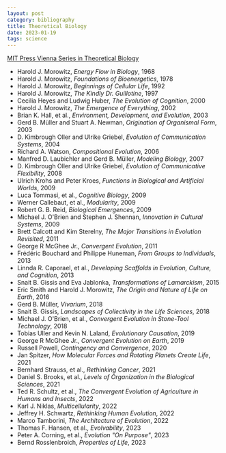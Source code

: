 ```yaml
---
layout: post
category: bibliography
title: Theoretical Biology
date: 2023-01-19
tags: science
---
```


[MIT Press Vienna Series in Theoretical Biology](https://mitpress.mit.edu/series/vienna-series-in-theoretical-biology/)

* Harold J. Morowitz, *Energy Flow in Biology*, 1968
* Harold J. Morowitz, *Foundations of Bioenergetics*, 1978
* Harold J. Morowitz, *Beginnings of Cellular Life*, 1992
* Harold J. Morowitz, *The Kindly Dr. Guillotine*, 1997
* Cecilia Heyes and Ludwig Huber, *The Evolution of Cognition*, 2000
* Harold J. Morowitz, *The Emergence of Everything*, 2002
* Brian K. Hall, et al., *Environment, Development, and Evolution*, 2003
* Gerd B. Müller and Stuart A. Newman, *Origination of Organismal Form*, 2003
* D. Kimbrough Oller and Ulrike Griebel, *Evolution of Communication Systems*, 2004
* Richard A. Watson, *Compositional Evolution*, 2006
* Manfred D. Laubichler and Gerd B. Müller, *Modeling Biology*, 2007
* D. Kimbrough Oller and Ulrike Griebel, *Evolution of Communicative Flexibility*, 2008
* Ulrich Krohs and Peter Kroes, *Functions in Biological and Artificial Worlds*, 2009
* Luca Tommasi, et al., *Cognitive Biology*, 2009
* Werner Callebaut, et al., *Modularity*, 2009
* Robert G. B. Reid, *Biological Emergences*, 2009
* Michael J. O'Brien and Stephen J. Shennan, *Innovation in Cultural Systems*, 2009
* Brett Calcott and Kim Sterelny, *The Major Transitions in Evolution Revisited*, 2011
* George R McGhee Jr., *Convergent Evolution*, 2011
* Frédéric Bouchard and Philippe Huneman, *From Groups to Individuals*, 2013
* Linnda R. Caporael, et al., *Developing Scaffolds in Evolution, Culture, and Cognition*, 2013
* Snait B. Gissis and Eva Jablonka, *Transformations of Lamarckism*, 2015
* Eric Smith and Harold J. Morowitz, *The Origin and Nature of Life on Earth*, 2016
* Gerd B. Müller, *Vivarium*, 2018
* Snait B. Gissis, *Landscapes of Collectivity in the Life Sciences*, 2018
* Michael J. O'Brien, et al., *Convergent Evolution in Stone-Tool Technology*, 2018
* Tobias Uller and Kevin N. Laland, *Evolutionary Causation*, 2019
* George R McGhee Jr., *Convergent Evolution on Earth*, 2019
* Russell Powell, *Contingency and Convergence*, 2020
* Jan Spitzer, *How Molecular Forces and Rotating Planets Create Life*, 2021
* Bernhard Strauss, et al., *Rethinking Cancer*, 2021
* Daniel S. Brooks, et al., *Levels of Organization in the Biological Sciences*, 2021
* Ted R. Schultz, et al., *The Convergent Evolution of Agriculture in Humans and Insects*, 2022
* Karl J. Niklas, *Multicellularity*, 2022
* Jeffrey H. Schwartz, *Rethinking Human Evolution*, 2022
* Marco Tamborini, *The Architecture of Evolution*, 2022
* Thomas F. Hansen, et al., *Evolvability*, 2023
* Peter A. Corning, et al., *Evolution "On Purpose"*, 2023
* Bernd Rosslenbroich, *Properties of Life*, 2023
